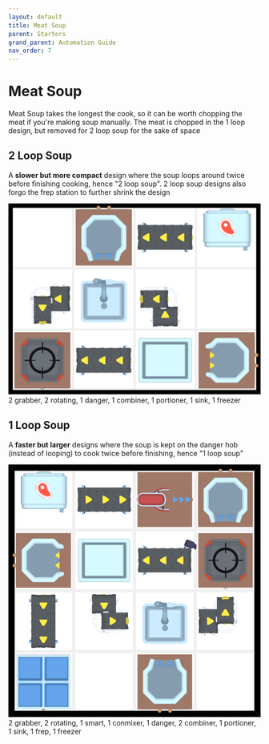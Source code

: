 ```yaml
---
layout: default
title: Meat Soup
parent: Starters
grand_parent: Automation Guide
nav_order: 7
---
```


# Meat Soup

Meat Soup takes the longest the cook, so it can be worth chopping the meat if you're making soup manually. The meat is chopped in the 1 loop design, but removed for 2 loop soup for the sake of space

## 2 Loop Soup
A **slower but more compact** design where the soup loops around twice before finishing cooking, hence "2 loop soup". 2 loop soup designs also forgo the frep station to further shrink the design

![soup_meat_2.png](</assets/images/guide/starters/soup_meat_2.png>)
    2 grabber, 2 rotating, 1 danger, 1 combiner, 1 portioner, 1 sink, 1 freezer

## 1 Loop Soup
A **faster but larger** designs where the soup is kept on the danger hob (instead of looping) to cook twice before finishing, hence "1 loop soup"

![soup_meat.png](</assets/images/guide/starters/soup_meat.png>)
    2 grabber, 2 rotating, 1 smart, 1 conmixer, 1 danger, 2 combiner, 1 portioner, 1 sink, 1 frep, 1 freezer
